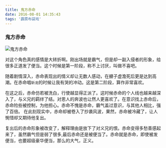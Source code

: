 ```yaml
---
title: 鬼方赤命
date: 2016-08-01 14:35:43
tags: '霹雳布袋戏'
---
```


### 鬼方赤命

![鬼方赤命][1]

<!-- more -->

对这个角色真的感情是大转折啊。刚出场就是霸气，但是却一副入侵者的形象，给很多正道发了便当。这个时候是第一阶段，称不上讨厌，叫做不喜吧。

随着剧情深入，赤命表现出的情义却让无数人感动，在赯子虚澹死后更是达到高潮。在赤命唱`斩龙`的时候让我有哭的冲动。这是第二阶段，算作非常喜欢。

在这之后，赤命仿若被洗白，行使越显得正派了。这时候赤命的个人线也越来越深入了，与义兄的羁绊了结。对恩人的奔波也让然人更喜欢了。在意识找上赤命后，赤命险些被控制，为他担心。赤命不愧是赤命，霸气盖过意识，与其他人相比，强了百倍。
在此刻现实中，赤命却被卷入了抄袭风波，果然，赤命被冷藏了，让人惋惜却又期待他复出。

复出后的赤命形象被改变了，解释理由是放下了对义兄的恨。赤命变得多愁善感起来了，虽然霸气但是弱了很多,最后赤命还是被便当了。赤命就是赤命，即使被发便当，也要超级豪华便当，那么的大气，正义。

[1]:http://img-pili.qiniudn.com/guifangchiming
